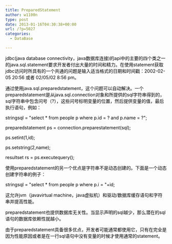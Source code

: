 ```yaml
---
title: PreparedStatement
author: w1100n
type: post
date: 2013-01-16T04:30:38+00:00
url: /?p=5027
categories:
  - DataBase

---
```

<span style="color: #000000;">jdbc(java database connectivity，java数据库连接)的api中的主要的四个类之一的java.sql.statement要求开发者付出大量的时间和精力。在使用statement获取jdbc访问时所具有的一个共通的问题是输入适当格式的日期和时间戳：2002-02-05 20:56 或者 02/05/02 8:56 pm。 
  
<span style="color: #000000;">通过使用java.sql.preparedstatement，这个问题可以自动解决。一个preparedstatement是从java.sql.connection对象和所提供的sql字符串得到的，sql字符串中包含问号（?），这些问号标明变量的位置，然后提供变量的值，最后执行语句，例如： 
  
<span style="color: #000000;">stringsql = "select * from people p where p.id = ? and p.name = ?";
  
<span style="color: #000000;">preparedstatement ps = connection.preparestatement(sql);
  
<span style="color: #000000;">ps.setint(1,id);
  
<span style="color: #000000;">ps.setstring(2,name);
  
<span style="color: #000000;">resultset rs = ps.executequery(); 
  
<span style="color: #000000;">使用preparedstatement的另一个优点是字符串不是动态创建的。下面是一个动态创建字符串的例子： 
  
<span style="color: #000000;">stringsql = "select * from people p where p.i = "+id; 

<span style="color: #000000;">这允许jvm（javavirtual machine，java虚拟机）和驱动/数据库缓存语句和字符串并提高性能。
  
<span style="color: #000000;">preparedstatement也提供数据库无关性。当显示声明的sql越少，那么潜在的sql语句的数据库依赖性就越小。
  
<span style="color: #000000;">由于preparedstatement具备很多优点，开发者可能通常都使用它，只有在完全是因为性能原因或者是在一行sql语句中没有变量的时候才使用通常的statement。